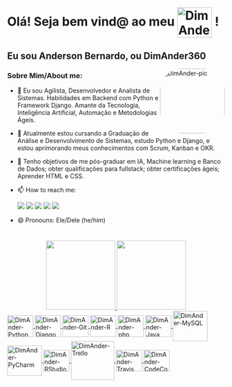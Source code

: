 # Olá! Seja bem vind@ ao meu <img align="center" alt="DimAnder-GitHub" height="70" width="80" src="https://cdn.jsdelivr.net/gh/devicons/devicon/icons/github/github-original-wordmark.svg" /> !
## Eu sou Anderson Bernardo, ou DimAnder360 <div>
  <img align="right" alt="DimAnder-pic" height="150" style="border-radius:50px;" src="https://cdn.discordapp.com/attachments/910653313253515276/910653434808660038/Dollify-1f45b8c2-9fc4-42c7-ac81-8baa0616d8c3-1.png">
</div>

### Sobre Mim/About me:

- 🔭 Eu sou Agilista, Desenvolvedor e Analista de Sistemas. Habilidades em Backend com Python e Framework Django. Amante da Tecnologia, Inteligência Artificial, Automação e Metodologias Ágeis.

- 🌱 Atualmente estou cursando a Graduação de Análise e Desenvolvimento de Sistemas, estudo Python e Django, e estou aprimorando meus conhecimentos com Scrum, Kanban e OKR.

- 🎯 Tenho objetivos de me pós-graduar em IA, Machine learning e Banco de Dados; obter qualificações para fullstack; obter certificações ágeis; Aprender HTML e CSS.

- 📫 How to reach me: <div> 
  <a href = "mailto:anderson.dim.abs@gmail.com"><img src="https://img.shields.io/badge/Gmail-D14836?style=for-the-badge&logo=gmail&logoColor=white" target="_blank"></a>
  <a href="https://www.linkedin.com/in/devandersonbsilva/" target="_blank"><img src="https://img.shields.io/badge/-LinkedIn-%230077B5?style=for-the-badge&logo=linkedin&logoColor=white" target="_blank"></a>
   <a href="https://www.instagram.com/andersonbernardo.ab/" target="_blank"><img src="https://img.shields.io/badge/-Instagram-%23E4405F?style=for-the-badge&logo=instagram&logoColor=white" target="_blank"></a>
   <a href="https://api.whatsapp.com/send?phone=5537999416931" target="_blank"><img src="https://img.shields.io/badge/WhatsApp-25D366?style=for-the-badge&logo=whatsapp&logoColor=white" target="_blank"></a>
  <a href="https://t.me/DimAnder360" target="_blank"><img src="https://img.shields.io/badge/Telegram-2CA5E0?style=for-the-badge&logo=telegram&logoColor=white" target="_blank"></a>
</div>
  
- 😄 Pronouns: Ele/Dele (he/him)

#

<div align="center">
  <a href="https://github.com/DimAnder360">
  <img height="160em" src="https://github-readme-stats.vercel.app/api?username=DimAnder360&show_icons=true&theme=tokyonight&include_all_commits=true&count_private=true"/>
  <img height="160em" src="https://github-readme-stats.vercel.app/api/top-langs/?username=DimAnder360&layout=compact&langs_count=7&theme=tokyonight"/>
</div>

<img align="center" alt="DimAnder-Python" height="50" width="60" src="https://cdn.jsdelivr.net/gh/devicons/devicon/icons/python/python-original.svg" />
<img align="center" alt="DimAnder-Django" height="50" width="60" src="https://cdn.jsdelivr.net/gh/devicons/devicon/icons/django/django-original.svg" />
<img align="center" alt="DimAnder-Git" height="50" width="60" src="https://cdn.jsdelivr.net/gh/devicons/devicon/icons/git/git-original.svg" />
  
  
<img align="center" alt="DimAnder-R" height="50" width="60" src="https://cdn.jsdelivr.net/gh/devicons/devicon/icons/r/r-original.svg" />
<img align="center" alt="DimAnder-php" height="50" width="60" src="https://cdn.jsdelivr.net/gh/devicons/devicon/icons/php/php-plain.svg" />
<img align="center" alt="DimAnder-Java" height="50" width="60" src="https://cdn.jsdelivr.net/gh/devicons/devicon/icons/java/java-original-wordmark.svg" />


<img align="center" alt="DimAnder-MySQL" height="70" width="80" src="https://cdn.jsdelivr.net/gh/devicons/devicon/icons/mysql/mysql-original-wordmark.svg" />
  
 
<img align="center" alt="DimAnder-PyCharm" height="70" width="80" src="https://cdn.jsdelivr.net/gh/devicons/devicon/icons/pycharm/pycharm-original-wordmark.svg" />
<img align="center" alt="DimAnder-RStudio" height="50" width="60" src="https://cdn.jsdelivr.net/gh/devicons/devicon/icons/rstudio/rstudio-original.svg" />
<img align="center" alt="DimAnder-Trello" height="90" width="100" src="https://cdn.jsdelivr.net/gh/devicons/devicon/icons/trello/trello-plain-wordmark.svg" />
  
  
<img align="center" alt="DimAnder-Travis" height="50" width="60" src="https://cdn.jsdelivr.net/gh/devicons/devicon/icons/travis/travis-plain-wordmark.svg" />  
<img align="center" alt="DimAnder-CodeCov" height="50" width="60" src="https://cdn.jsdelivr.net/gh/devicons/devicon/icons/codecov/codecov-plain.svg" />
